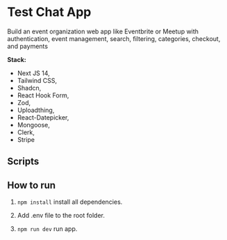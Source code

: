 # Test Chat App

Build an event organization web app like Eventbrite or Meetup 
with authentication, event management, search, filtering, 
categories, checkout, and payments

**Stack:**
- Next JS 14, 
- Tailwind CSS, 
- Shadcn, 
- React Hook Form, 
- Zod, 
- Uploadthing, 
- React-Datepicker, 
- Mongoose, 
- Clerk, 
- Stripe

## Scripts

## How to run

1. ``npm install`` install all dependencies.

2. Add .env file to the root folder.

3. ``npm run dev`` run app.